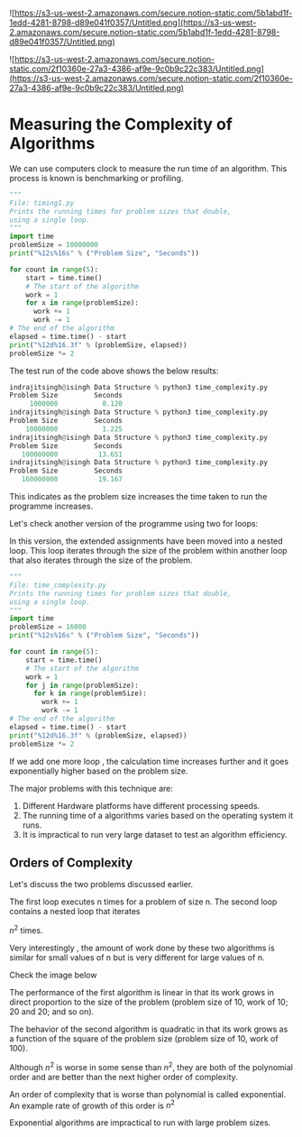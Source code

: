 ![https://s3-us-west-2.amazonaws.com/secure.notion-static.com/5b1abd1f-1edd-4281-8798-d89e041f0357/Untitled.png](https://s3-us-west-2.amazonaws.com/secure.notion-static.com/5b1abd1f-1edd-4281-8798-d89e041f0357/Untitled.png)

![https://s3-us-west-2.amazonaws.com/secure.notion-static.com/2f10360e-27a3-4386-af9e-9c0b9c22c383/Untitled.png](https://s3-us-west-2.amazonaws.com/secure.notion-static.com/2f10360e-27a3-4386-af9e-9c0b9c22c383/Untitled.png)

# Measuring the Complexity of Algorithms

We can use computers clock to measure the run time of an algorithm. This process is known is benchmarking or profiling.

```python
"""
File: timing1.py
Prints the running times for problem sizes that double,
using a single loop.
"""
import time
problemSize = 10000000
print("%12s%16s" % ("Problem Size", "Seconds"))

for count in range(5):
    start = time.time()
    # The start of the algorithm
    work = 1
    for x in range(problemSize):
      work += 1
      work -= 1
# The end of the algorithm
elapsed = time.time() - start
print("%12d%16.3f" % (problemSize, elapsed))
problemSize *= 2
```

The test run of the code above shows the below results:

```python
indrajitsingh@isingh Data Structure % python3 time_complexity.py
Problem Size         Seconds
     1000000           0.120
indrajitsingh@isingh Data Structure % python3 time_complexity.py
Problem Size         Seconds
    10000000           1.225
indrajitsingh@isingh Data Structure % python3 time_complexity.py
Problem Size         Seconds
   100000000          13.651
indrajitsingh@isingh Data Structure % python3 time_complexity.py
Problem Size         Seconds
   160000000          19.167
```

This indicates as the problem size increases the time taken to run the programme increases.

Let's check another version of the programme using two for loops:

In this version, the extended assignments have been moved into a nested loop. This
loop iterates through the size of the problem within another loop that also iterates
through the size of the problem.

```python
"""
File: time_complexity.py
Prints the running times for problem sizes that double,
using a single loop.
"""
import time
problemSize = 16000
print("%12s%16s" % ("Problem Size", "Seconds"))

for count in range(5):
    start = time.time()
    # The start of the algorithm
    work = 1
    for j in range(problemSize):
      for k in range(problemSize):
        work += 1
        work -= 1
# The end of the algorithm
elapsed = time.time() - start
print("%12d%16.3f" % (problemSize, elapsed))
problemSize *= 2
```

If we add one more loop , the calculation time increases further and it goes exponentially higher based on the problem size.

The major problems with this technique are:

1. Different Hardware platforms have different processing speeds.
2. The running time of a algorithms varies based on the operating system it runs.
3. It is impractical to run very large dataset to test an algorithm efficiency.

## Orders of Complexity

Let's discuss the two problems discussed earlier.

The first loop executes n times for a
problem of size n. The second loop contains a nested loop that iterates

$n^2$ times.

Very interestingly , the amount of work done by these two algorithms is similar for small values of n but is very different for large values of n.

Check the image below



The performance of the first algorithm is linear in that its work grows in direct proportion to the size of the problem (problem size of 10, work of 10; 20 and 20; and so on). 

The behavior of the second algorithm is quadratic in that its work grows as a function of the square of the problem size (problem size of 10, work of 100).

Although $n^2$ is worse in some sense than $n^2$, they are both of the polynomial order and
are better than the next higher order of complexity. 

An order of complexity that is worse than polynomial is called exponential. An example rate of growth of this order is $n^2$

Exponential algorithms are impractical to run with large problem sizes.

